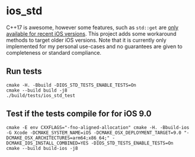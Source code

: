 # ios_std

C++17 is awesome, however some features, such as `std::get` are [only available for recent iOS versions](https://stackoverflow.com/questions/52310835/xcode-10-call-to-unavailable-function-stdvisit/53868971).
This project adds some workaround methods to target older iOS versions.
Note that it is currently only implemented for my personal use-cases and no guarantees are given to completeness or standard compliance.

## Run tests

```
cmake -H. -Bbuild -DIOS_STD_TESTS_ENABLE_TESTS=On
cmake --build build -j8
./build/tests/ios_std_test
```

## Test if the tests compile for for iOS 9.0

```
cmake -E env CXXFLAGS="-fno-aligned-allocation" cmake -H. -Bbuild-ios -G Xcode -DCMAKE_SYSTEM_NAME=iOS -DCMAKE_OSX_DEPLOYMENT_TARGET=9.0 "-DCMAKE_OSX_ARCHITECTURES=arm64;x86_64;" -DCMAKE_IOS_INSTALL_COMBINED=YES -DIOS_STD_TESTS_ENABLE_TESTS=On
cmake --build build-ios -j8
```

